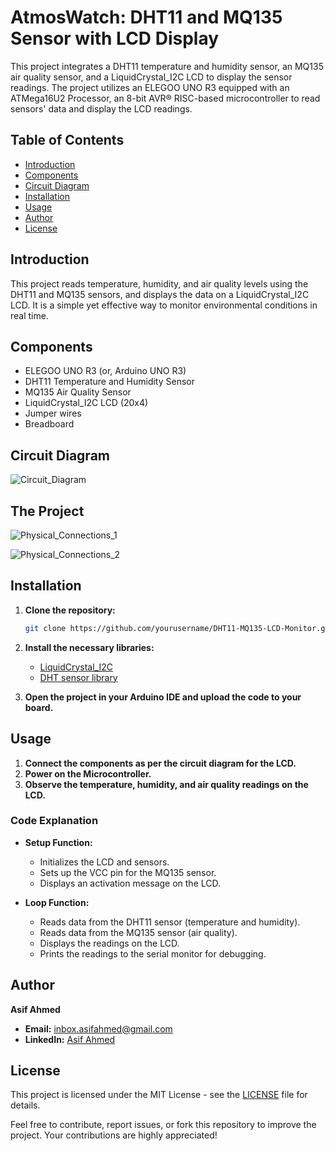 # AtmosWatch: DHT11 and MQ135 Sensor with LCD Display

This project integrates a DHT11 temperature and humidity sensor, an MQ135 air quality sensor, and a LiquidCrystal_I2C LCD to display the sensor readings. The project utilizes an ELEGOO UNO R3 equipped with an ATMega16U2 Processor, an 8-bit AVR® RISC-based microcontroller to read sensors' data and display the LCD readings.

## Table of Contents
- [Introduction](#introduction)
- [Components](#components)
- [Circuit Diagram](#circuit-diagram)
- [Installation](#installation)
- [Usage](#usage)
- [Author](#author)
- [License](#license)

## Introduction
This project reads temperature, humidity, and air quality levels using the DHT11 and MQ135 sensors, and displays the data on a LiquidCrystal_I2C LCD. It is a simple yet effective way to monitor environmental conditions in real time.

## Components
- ELEGOO UNO R3 (or, Arduino UNO R3)
- DHT11 Temperature and Humidity Sensor
- MQ135 Air Quality Sensor
- LiquidCrystal_I2C LCD (20x4)
- Jumper wires
- Breadboard

## Circuit Diagram
![Circuit_Diagram](https://github.com/mechasif/DHT11-MQ135-LCD-Monitor/blob/main/Images/Circuit_Diagram.png)

## The Project
![Physical_Connections_1](https://github.com/mechasif/DHT11-MQ135-LCD-Monitor/blob/main/Images/Physical_Connections_1.png)

![Physical_Connections_2](https://github.com/mechasif/DHT11-MQ135-LCD-Monitor/blob/main/Images/Physical_Connections_2.png)

## Installation
1. **Clone the repository:**
   ```sh
   git clone https://github.com/yourusername/DHT11-MQ135-LCD-Monitor.git
   ```
2. **Install the necessary libraries:**
   - [LiquidCrystal_I2C](https://github.com/johnrickman/LiquidCrystal_I2C)
   - [DHT sensor library](https://github.com/adafruit/DHT-sensor-library)

3. **Open the project in your Arduino IDE and upload the code to your board.**

## Usage
1. **Connect the components as per the circuit diagram for the LCD.**
2. **Power on the Microcontroller.**
3. **Observe the temperature, humidity, and air quality readings on the LCD.**

### Code Explanation
- **Setup Function:**
  - Initializes the LCD and sensors.
  - Sets up the VCC pin for the MQ135 sensor.
  - Displays an activation message on the LCD.

- **Loop Function:**
  - Reads data from the DHT11 sensor (temperature and humidity).
  - Reads data from the MQ135 sensor (air quality).
  - Displays the readings on the LCD.
  - Prints the readings to the serial monitor for debugging.

## Author
**Asif Ahmed**

- **Email:** inbox.asifahmed@gmail.com
- **LinkedIn:** [Asif Ahmed](https://www.linkedin.com/in/mechasif/)

## License
This project is licensed under the MIT License - see the [LICENSE](LICENSE) file for details.

Feel free to contribute, report issues, or fork this repository to improve the project. Your contributions are highly appreciated!
